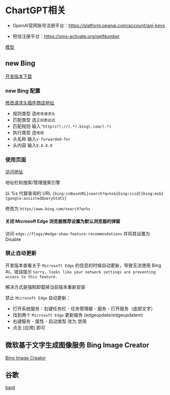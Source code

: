 # ChartGPT相关

- OpenAI官网账号注册平台：<https://platform.openai.com/account/api-keys>

- 短信注册平台：<https://sms-activate.org/getNumber>

[模型](https://platform.openai.com/docs/models)

## new Bing

[开发版本下载](https://www.microsoftedgeinsider.com/zh-cn/download)

### new Bing 配置

[修改请求头插件商店地址](https://microsoftedge.microsoft.com/addons/detail/header-editor/afopnekiinpekooejpchnkgfffaeceko)

- 规则类型  选`修改请求头`
- 匹配类型  选`正则表达式`
- 匹配规则 输入`^http(s?)://(.*).bing\.com/(.*)`
- 执行类型  选`常规`
- 头名称  输入`x-forwarded-for`
- 头内容  输入`8.8.8.8`

### 使用页面

[访问地址](https://www.bing.com/search?q=Bing+AI&showconv=1&FORM=hpcodx)

地址栏和搜索/管理搜索引擎

以 %s 代替查询的 URL `{bing:cnBaseURL}search?q=%s&{bing:cvid}{bing:msb}{google:assistedQueryStats}`

修改为 `https//www.bing.com/search?q=%s`

#### 关闭 Microsoft Edge 浏览器推荐设置为默认浏览器的弹窗

访问 `edge://flags/#edge-show-feature-recommendations` 并将其设置为 Disable

### 禁止自动更新

开发版本查看关于 `Microsoft Edge` 的信息的时候自动更新，导致无法使用 Bing AI，错误提示 `Sorry, looks like your network settings are preventing access to this feature.`

解决方式是强制卸载掉当前版本重新安装

禁止 `Microsoft Edge` 自动更新：

- 打开系统服务：右键任务栏 - 任务管理器 - 服务 - 打开服务（底部文字）
- 找到两个 `Microsoft Edge` 更新服务 (edgeupdate/edgeupdatem)
- 右键服务 - 属性 - 启动类型 改为 禁用
- 点击 [应用] 即可

## 微软基于文字生成图像服务 Bing Image Creator

[Bing Image Creator](https://cn.bing.com/create)

## 谷歌

[bard](https://bard.google.com/signup)
